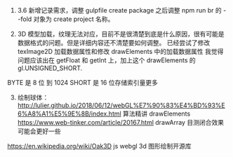 1. 3.6 新增记录需求，调整 gulpfile create package 之后调整 npm run br 的 --fold 对象为 create project 名称。

2. 3D 模型加载，纹理无法对应，目前不是很清楚到底是什么原因，很有可能是数据格式的问题。但是详细内容还不清楚要如何调整。
已经尝试了修改 texImage2D 加载数据属性和修改 drawElements 中的加载数据属性
我觉得问题应该出在 getFloat 和 getInt 上，加上这个 drawElements 的 gl.UNSIGNED_SHORT.

BYTE 是 8 位 到 1024
SHORT 是 16 位存储索引量更多

3. 绘制球体：
http://lulier.github.io/2018/06/12/webGL%E7%90%83%E4%BD%93%E6%A8%A1%E5%9E%8B/index.html 算法精讲 drawElements
https://www.web-tinker.com/article/20167.html drawArray 目测闭合效果可能会更好一些

https://en.wikipedia.org/wiki/Oak3D js webgl 3d 图形绘制开源库